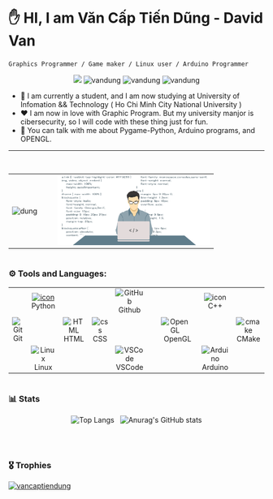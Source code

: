 # ✋ HI, I am Văn Cấp Tiến Dũng - David Van
`Graphics Programmer / Game maker / Linux user / Arduino Programmer`

<p align="center">
  <img src="https://komarev.com/ghpvc/?username=vancaptiendung&label=Profile%20views&color=29C7B4&style=flat" />
  <img src="https://img.shields.io/badge/Graphic%20Program-E6A02D?style=for-the-badge"
 alt="vandung" />
  <img src="https://img.shields.io/badge/Arduino%20Program-F66363?style=for-the-badge" alt="vandung" />

  <img src="https://img.shields.io/badge/2DGame%20Program-93D102?style=for-the-badge" alt="vandung" />
</p>

- 👯 I am currently a student, and I am now studying at University of Infomation && Technology ( Ho Chi Minh City National University )
- ♥ I am now in love with Graphic Program. But my university manjor is cibersecurity, so I will code with these thing just for fun.
- 💬 You can talk with me about Pygame-Python, Arduino programs, and OPENGL.

<hr/>
<br/>

<table align="center">
  <tr>
    <td align="center" style="padding-right: 20px;">
      <img src="https://github-readme-streak-stats.herokuapp.com/?user=vancaptiendung&theme=cobalt" alt="dung" />
    </td>
    <td align="center" style="padding-left: 20px;">
      <img src="code.png" alt="tiendung" width="300" />
    </td>
  </tr>
</table>

# 

### ⚙ Tools and Languages:

<table>
  <tr>
    <td align="center" width="96">
    </td>
    <td align="center" width="96">
      <a href="#macropower-tech">
        <img src="https://techstack-generator.vercel.app/python-icon.svg" alt="icon" width="65" height="65" />
      </a>
      <br>Python
    </td>
    <td align="center" width="96">
    </td>
    <td align="center" width="96">
    </td>
    <td align="center" width="96">
       <img src="https://techstack-generator.vercel.app/github-icon.svg" width="65" height="65" alt="GitHub" />
      <br>Github
    </td>
    <td align="center" width="96">
    </td>
    <td align="center" width="96">
    </td>
    <td align="center" width="96">
      <img src="https://techstack-generator.vercel.app/cpp-icon.svg" alt="icon" width="65" height="65" />
      <br>C++
    </td>
  </tr>
  <tr>
    <td align="center" width="96">
        <img src="https://skillicons.dev/icons?i=git" width="48" height="48" alt="Git" />
      <br>Git
    </td>
    <td align="center"  width="96"> 
    </td>
    <td align="center"  width="96">
        <img src="https://skillicons.dev/icons?i=html" width="48" height="48" alt="HTML" />
      <br>HTML
    </td>
    <td align="center" width="96">
        <img src="https://skillicons.dev/icons?i=css" width="48" height="48" alt="css" />
      <br>CSS
    </td>
    <td align="center"  width="96">
    </td>
    <td align="center" width="96">
    </td>
    <td align="center" width="96">
      <img alt="OpenGL" width="60px" style="padding-right:10px;" src="https://cdn.jsdelivr.net/gh/devicons/devicon@latest/icons/opengl/opengl-plain.svg"/>
      <br>OpenGL
    </td>
    <td align="center" width="96">
    </td>
    <td align="center" width="96">
      <img src="https://skillicons.dev/icons?i=cmake" width="48" height="48" alt="cmake" />
      <br>CMake
    </td>
  </tr>
   <tr>
    <td align="center" width="96">
    </td>
    <td align="center" width="96">
        <img src="https://skillicons.dev/icons?i=linux" width="48" height="48" alt="Linux" />
      <br>Linux
    </td>
     <td align="center" width="96">
    </td>
    <td align="center" width="96">
    </td>
    <td align="center" width="96">
      <img src="https://skillicons.dev/icons?i=vscode" width="48" height="48" alt="VSCode" />
      <br>VSCode
    </td>
    <td align="center" width="96">
    </td>
     </td>
    <td align="center" width="96">
    </td>
    <td align="center" width="96">
      <img src="https://skillicons.dev/icons?i=arduino" width="48" height="48" alt="Arduino" />
      <br>Arduino
    </td>
    <td align="center" width="96">
    </td>
  </tr>
 <tr>
 </tr>
</table>

# 

### 📊 Stats
<p align="center">
  <img src="https://github-readme-stats.vercel.app/api/top-langs/?username=vancaptiendung&layout=donut&theme=cobalt" alt="Top Langs" />
  &nbsp;
  <img src="https://github-readme-stats.vercel.app/api?username=vancaptiendung&show_icons=true&theme=cobalt" alt="Anurag's GitHub stats" />
</p>
<br/>

# 

### 🎖 Trophies
<p align="left">
  <a href="https://github.com/ryo-ma/github-profile-trophy">
    <img src="https://github-profile-trophy.vercel.app/?username=vancaptiendung&theme=dracula" alt="vancaptiendung" />
  </a>
</p>
